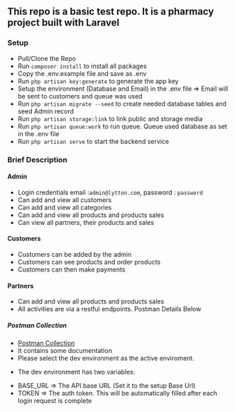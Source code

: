 ## This repo is a basic test repo. It is a pharmacy project built with Laravel

### Setup

-   Pull/Clone the Repo
-   Run `composer install` to install all packages
-   Copy the .env.example file and save as .env
-   Run `php artisan key:generate` to generate the app key
-   Setup the environment (Database and Email) in the .env file => Email will be sent to customers and queue was used
-   Run `php artisan migrate --seed` to create needed database tables and seed Admin record
-   Run `php artisan storage:link` to link public and storage media
-   Run `php artisan queue:work` to run queue. Queue used database as set in the .env file
-   Run `php artisan serve` to start the backend service

### Brief Description

#### Admin

-   Login credentials email :`admin@lytton.com`, password : `password`
-   Can add and view all customers
-   Can add and view all categories
-   Can add and view all products and products sales
-   Can view all partners, their products and sales

#### Customers

-   Customers can be added by the admin
-   Customers can see products and order products
-   Customers can then make payments

#### Partners

-   Can add and view all products and products sales
-   All activities are via a restful endpoints. Postman Details Below

##### Postman Collection

-   [Postman Collection](https://documenter.getpostman.com/)
-   It contains some documentation
-   Please select the dev environment as the active enviroment.

*   The dev environment has two variables:

-   BASE_URL => The API base URL (Set it to the setup Base Url)
-   TOKEN => The auth token. This will be automatically filled after each login request is complete
